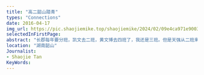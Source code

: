 ```yaml
---
title: "高二韶山踏青"
types: "Connections"
date: 2016-04-17
img_url: https://pic.shaojiemike.top/shaojiemike/2024/02/09e4ca971e9003e277e938068f528d1f.png
selectedInFirstPage:
abstract: "长郡每年要分班，凯文去二班，黄文博去四班了，我还是三班。但是天强从二班来陪我了(●'◡'●)"
location: "湖南韶山"
Journalist:
- Shaojie Tan
KeyWords:
---
```

